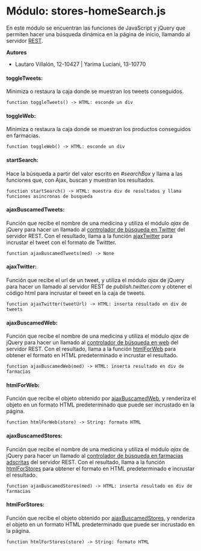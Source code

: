 # Módulo: stores-homeSearch.js

En este módulo se encuentran las funciones de JavaScript y jQuery que permiten hacer una búsqueda dinámica en la página de inicio, llamando al servidor [REST](/rest/views/).

**Autores**

* Lautaro Villalón, 12-10427 | Yarima Luciani, 13-10770

#### toggleTweets:

Minimiza o restaura la caja donde se muestran los tweets conseguidos.

    function toggleTweets() -> HTML: esconde un div

#### toggleWeb:

Minimiza o restaura la caja donde se muestran los productos conseguidos en farmacias.

    function toggleWeb() -> HTML: esconde un div

#### startSearch:

Hace la búsqueda a partir del valor escrito en *#searchBox* y llama a las funciones que, con Ajax, buscan y muestran los resultados.

    function startSearch() -> HTML: muestra div de resultados y llama funciones asincronas de busqueda

#### ajaxBuscamedTweets:

Función que recibe el nombre de una medicina y utiliza el módulo *ajax* de jQuery para hacer un llamado al [controlador de búsqueda en Twitter](/rest/views/#clase-tweetviewset) del servidor REST. Con el resultado, llama a la función [ajaxTwitter](#ajaxtwitter) para incrustar el tweet con el formato de Twittter.

    function ajaxBuscamedTweets(med) -> None

#### ajaxTwitter:

Función que recibe el url de un tweet, y utiliza el módulo *ajax* de jQuery para hacer un llamado al servidor REST de *publish.twitter.com* y obtener el código html para incrustar el tweet en la caja de tweets.

    function ajaxTwitter(tweetUrl) -> HTML: inserta resultado en div de tweets

#### ajaxBuscamedWeb:

Función que recibe el nombre de una medicina y utiliza el módulo *ajax* de jQuery para hacer un llamado al [controlador de búsqueda en web](/rest/views/#clase-webviewset) del servidor REST. Con el resultado, llama a la función [htmlForWeb](#htmlforweb) para obtener el formato en HTML predeterminado e incrustar el resultado.

    function ajaxBuscamedWeb(med) -> HTML: inserta resultado en div de farmacias

#### htmlForWeb:

Función que recibe el objeto obtenido por [ajaxBuscamedWeb](#ajaxbuscamedweb), y renderiza el objeto en un formato HTML predeterminado que puede ser incrustado en la página.

    function htmlForWeb(store) -> String: formato HTML

#### ajaxBuscamedStores:

Función que recibe el nombre de una medicina y utiliza el módulo *ajax* de jQuery para hacer un llamado al [controlador de búsqueda en farmacias adscritas](/rest/views/#clase-storesviewset) del servidor REST. Con el resultado, llama a la función [htmlForStores](#htmlforstores) para obtener el formato en HTML predeterminado e incrustar el resultado.

    function ajaxBuscamedStores(med) -> HTML: inserta resultado en div de farmacias

#### htmlForStores:

Función que recibe el objeto obtenido por [ajaxBuscamedStores](#ajaxbuscamedstores), y renderiza el objeto en un formato HTML predeterminado que puede ser incrustado en la página.

    function htmlForStores(store) -> String: formato HTML

